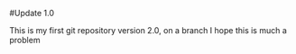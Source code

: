 #Update 1.0

This is my first git repository
version 2.0, on a branch
I hope this is much a problem
